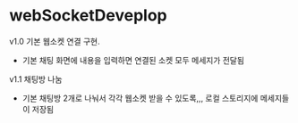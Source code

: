 # webSocketDeveplop

v1.0 기본 웹소켓 연결 구현. 
  - 기본 채팅 화면에 내용을 입력하면 연결된 소켓 모두 메세지가 전달됨

v1.1 채팅방 나눔
  - 기본 채팅방 2개로 나눠서 각각 웹소켓 받을 수 있도록,,, 로컬 스토리지에 메세지들이 저장됨

